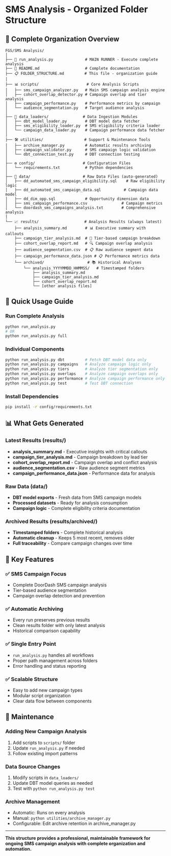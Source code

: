 # SMS Analysis - Organized Folder Structure

## 📁 Complete Organization Overview

```
FGS/SMS Analysis/
│
├── 🚀 run_analysis.py              # MAIN RUNNER - Execute complete analysis
├── 📖 README.md                    # Complete documentation
├── 📋 FOLDER_STRUCTURE.md         # This file - organization guide
│
├── 📊 scripts/                     # Core Analysis Scripts
│   ├── sms_campaign_analyzer.py   # Main SMS campaign analysis engine
│   ├── cohort_overlap_detector.py # Campaign overlap and tier analysis
│   ├── campaign_performance.py    # Performance metrics by campaign
│   └── audience_segmentation.py   # Target audience analysis
│
├── 🔌 data_loaders/               # Data Ingestion Modules  
│   ├── dbt_model_loader.py        # DBT model data fetcher
│   ├── sms_eligibility_loader.py  # SMS eligibility criteria loader
│   └── campaign_data_loader.py    # Campaign performance data fetcher
│
├── 🛠️ utilities/                  # Support & Maintenance Tools
│   ├── archive_manager.py         # Automatic results archiving
│   ├── campaign_validator.py      # SMS campaign logic validation
│   └── dbt_connection_test.py     # DBT connection testing
│
├── ⚙️ config/                     # Configuration Files
│   └── requirements.txt           # Python dependencies
│
├── 💾 data/                       # Raw Data Files (auto-generated)
│   ├── dd_automated_sms_campaign_eligibility.sql    # Raw eligibility logic
│   ├── dd_automated_sms_campaign_data.sql          # Campaign data model
│   ├── dd_dim_opp.sql             # Opportunity dimension data
│   ├── sms_campaign_performance.csv               # Campaign metrics
│   └── doordash_sms_campaigns_analysis.txt        # Comprehensive analysis
│
└── 📈 results/                    # Analysis Results (always latest)
    ├── analysis_summary.md        # 📊 Executive summary with callouts
    ├── campaign_tier_analysis.md  # 🎯 Tier-based campaign breakdown  
    ├── cohort_overlap_report.md   # 🔍 Campaign overlap analysis
    ├── audience_segmentation.csv  # 📋 Raw audience segment data
    ├── campaign_performance_data.json # 📋 Performance metrics data
    └── archived/                   # 📚 Historical Analyses
        └── analysis_YYYYMMDD_HHMMSS/   # Timestamped folders
            ├── analysis_summary.md
            ├── campaign_tier_analysis.md
            ├── cohort_overlap_report.md
            └── [other analysis files]
```

## 🚀 Quick Usage Guide

### Run Complete Analysis
```bash
python run_analysis.py
# OR
python run_analysis.py full
```

### Individual Components
```bash
python run_analysis.py dbt         # Fetch DBT model data only
python run_analysis.py campaigns   # Analyze campaign logic only
python run_analysis.py tiers       # Analyze tier segmentation only  
python run_analysis.py overlaps    # Analyze campaign overlaps only
python run_analysis.py performance # Analyze campaign performance only
python run_analysis.py test        # Test DBT connection
```

### Install Dependencies
```bash
pip install -r config/requirements.txt
```

## 📊 What Gets Generated

### Latest Results (results/)
- **analysis_summary.md** - Executive insights with critical callouts
- **campaign_tier_analysis.md** - Campaign breakdown by lead tier
- **cohort_overlap_report.md** - Campaign overlap and conflict analysis
- **audience_segmentation.csv** - Raw audience segment metrics
- **campaign_performance_data.json** - Performance data for analysis

### Raw Data (data/)
- **DBT model exports** - Fresh data from SMS campaign models
- **Processed datasets** - Ready for analysis consumption
- **Campaign logic** - Complete eligibility criteria documentation

### Archived Results (results/archived/)
- **Timestamped folders** - Complete historical analysis
- **Automatic cleanup** - Keeps 5 most recent, removes older
- **Full traceability** - Compare campaign changes over time

## 🎯 Key Features

### ✅ **SMS Campaign Focus**
- Complete DoorDash SMS campaign analysis
- Tier-based audience segmentation
- Campaign overlap detection and prevention

### ✅ **Automatic Archiving** 
- Every run preserves previous results
- Clean results folder with only latest analysis
- Historical comparison capability

### ✅ **Single Entry Point**
- `run_analysis.py` handles all workflows
- Proper path management across folders
- Error handling and status reporting

### ✅ **Scalable Structure**
- Easy to add new campaign types
- Modular script organization
- Clear data flow between components

## 🔧 Maintenance

### Adding New Campaign Analysis
1. Add scripts to `scripts/` folder
2. Update `run_analysis.py` if needed
3. Follow existing import patterns

### Data Source Changes
1. Modify scripts in `data_loaders/`
2. Update DBT model queries as needed
3. Test with `python run_analysis.py test`

### Archive Management
- Automatic: Runs on every analysis
- Manual: `python utilities/archive_manager.py`
- Configurable: Edit archive retention in archive_manager.py

---

**This structure provides a professional, maintainable framework for ongoing SMS campaign analysis with complete organization and automation.**